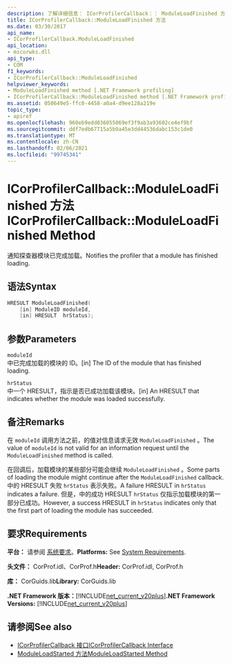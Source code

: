 ```yaml
---
description: 了解详细信息： ICorProfilerCallback：： ModuleLoadFinished 方法
title: ICorProfilerCallback::ModuleLoadFinished 方法
ms.date: 03/30/2017
api_name:
- ICorProfilerCallback.ModuleLoadFinished
api_location:
- mscorwks.dll
api_type:
- COM
f1_keywords:
- ICorProfilerCallback::ModuleLoadFinished
helpviewer_keywords:
- ModuleLoadFinished method [.NET Framework profiling]
- ICorProfilerCallback::ModuleLoadFinished method [.NET Framework profiling]
ms.assetid: 050649e5-ffc0-4458-a0a4-d9ee128a219e
topic_type:
- apiref
ms.openlocfilehash: 960eb9edd036055069ef3f9ab3a93602ce4ef9bf
ms.sourcegitcommit: ddf7edb67715a5b9a45e3dd44536dabc153c1de0
ms.translationtype: MT
ms.contentlocale: zh-CN
ms.lasthandoff: 02/06/2021
ms.locfileid: "99745341"
---
```

# <a name="icorprofilercallbackmoduleloadfinished-method"></a><span data-ttu-id="63765-103">ICorProfilerCallback::ModuleLoadFinished 方法</span><span class="sxs-lookup"><span data-stu-id="63765-103">ICorProfilerCallback::ModuleLoadFinished Method</span></span>

<span data-ttu-id="63765-104">通知探查器模块已完成加载。</span><span class="sxs-lookup"><span data-stu-id="63765-104">Notifies the profiler that a module has finished loading.</span></span>  
  
## <a name="syntax"></a><span data-ttu-id="63765-105">语法</span><span class="sxs-lookup"><span data-stu-id="63765-105">Syntax</span></span>  
  
```cpp  
HRESULT ModuleLoadFinished(  
    [in] ModuleID moduleId,  
    [in] HRESULT  hrStatus);  
```  
  
## <a name="parameters"></a><span data-ttu-id="63765-106">参数</span><span class="sxs-lookup"><span data-stu-id="63765-106">Parameters</span></span>  

 `moduleId`  
 <span data-ttu-id="63765-107">中已完成加载的模块的 ID。</span><span class="sxs-lookup"><span data-stu-id="63765-107">[in] The ID of the module that has finished loading.</span></span>  
  
 `hrStatus`  
 <span data-ttu-id="63765-108">中一个 HRESULT，指示是否已成功加载该模块。</span><span class="sxs-lookup"><span data-stu-id="63765-108">[in] An HRESULT that indicates whether the module was loaded successfully.</span></span>  
  
## <a name="remarks"></a><span data-ttu-id="63765-109">备注</span><span class="sxs-lookup"><span data-stu-id="63765-109">Remarks</span></span>  

 <span data-ttu-id="63765-110">在 `moduleId` 调用方法之前，的值对信息请求无效 `ModuleLoadFinished` 。</span><span class="sxs-lookup"><span data-stu-id="63765-110">The value of `moduleId` is not valid for an information request until the `ModuleLoadFinished` method is called.</span></span>  
  
 <span data-ttu-id="63765-111">在回调后，加载模块的某些部分可能会继续 `ModuleLoadFinished` 。</span><span class="sxs-lookup"><span data-stu-id="63765-111">Some parts of loading the module might continue after the `ModuleLoadFinished` callback.</span></span> <span data-ttu-id="63765-112">中的 HRESULT 失败 `hrStatus` 表示失败。</span><span class="sxs-lookup"><span data-stu-id="63765-112">A failure HRESULT in `hrStatus` indicates a failure.</span></span> <span data-ttu-id="63765-113">但是，中的成功 HRESULT `hrStatus` 仅指示加载模块的第一部分已成功。</span><span class="sxs-lookup"><span data-stu-id="63765-113">However, a success HRESULT in `hrStatus` indicates only that the first part of loading the module has succeeded.</span></span>  
  
## <a name="requirements"></a><span data-ttu-id="63765-114">要求</span><span class="sxs-lookup"><span data-stu-id="63765-114">Requirements</span></span>  

 <span data-ttu-id="63765-115">**平台：** 请参阅 [系统要求](../../get-started/system-requirements.md)。</span><span class="sxs-lookup"><span data-stu-id="63765-115">**Platforms:** See [System Requirements](../../get-started/system-requirements.md).</span></span>  
  
 <span data-ttu-id="63765-116">**头文件：** CorProf.idl、CorProf.h</span><span class="sxs-lookup"><span data-stu-id="63765-116">**Header:** CorProf.idl, CorProf.h</span></span>  
  
 <span data-ttu-id="63765-117">**库：** CorGuids.lib</span><span class="sxs-lookup"><span data-stu-id="63765-117">**Library:** CorGuids.lib</span></span>  
  
 <span data-ttu-id="63765-118">**.NET Framework 版本：**[!INCLUDE[net_current_v20plus](../../../../includes/net-current-v20plus-md.md)]</span><span class="sxs-lookup"><span data-stu-id="63765-118">**.NET Framework Versions:** [!INCLUDE[net_current_v20plus](../../../../includes/net-current-v20plus-md.md)]</span></span>  
  
## <a name="see-also"></a><span data-ttu-id="63765-119">请参阅</span><span class="sxs-lookup"><span data-stu-id="63765-119">See also</span></span>

- [<span data-ttu-id="63765-120">ICorProfilerCallback 接口</span><span class="sxs-lookup"><span data-stu-id="63765-120">ICorProfilerCallback Interface</span></span>](icorprofilercallback-interface.md)
- [<span data-ttu-id="63765-121">ModuleLoadStarted 方法</span><span class="sxs-lookup"><span data-stu-id="63765-121">ModuleLoadStarted Method</span></span>](icorprofilercallback-moduleloadstarted-method.md)
